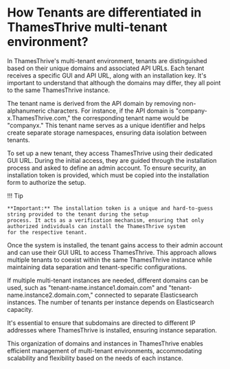 # How Tenants are differentiated in ThamesThrive multi-tenant environment?

In ThamesThrive's multi-tenant environment, tenants are distinguished based on their unique domains and associated API URLs.
Each tenant receives a specific GUI and API URL, along with an installation key. It's important to understand that
although the domains may differ, they all point to the same ThamesThrive instance.

The tenant name is derived from the API domain by removing non-alphanumeric characters. For instance, if the API domain
is "company-x.ThamesThrive.com," the corresponding tenant name would be "companyx." This tenant name serves as a unique
identifier and helps create separate storage namespaces, ensuring data isolation between tenants.

To set up a new tenant, they access ThamesThrive using their dedicated GUI URL. During the initial access, they are guided
through the installation process and asked to define an admin account. To ensure security, an installation token is
provided, which must be copied into the installation form to authorize the setup.


!!! Tip

    **Important:** The installation token is a unique and hard-to-guess string provided to the tenant during the setup
    process. It acts as a verification mechanism, ensuring that only authorized individuals can install the ThamesThrive system
    for the respective tenant.

Once the system is installed, the tenant gains access to their admin account and can use their GUI URL to access
ThamesThrive. This approach allows multiple tenants to coexist within the same ThamesThrive instance while maintaining data
separation and tenant-specific configurations.

If multiple multi-tenant instances are needed, different domains can be used, such as "tenant-name.instance1.domain.com"
and "tenant-name.instance2.domain.com," connected to separate Elasticsearch instances. The number of tenants per
instance depends on Elasticsearch capacity.

It's essential to ensure that subdomains are directed to different IP addresses where ThamesThrive is installed, ensuring
instance separation.

This organization of domains and instances in ThamesThrive enables efficient management of multi-tenant environments,
accommodating scalability and flexibility based on the needs of each instance.
